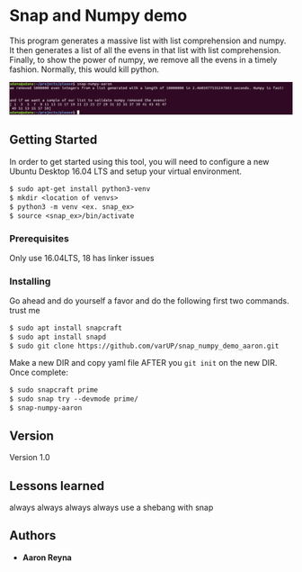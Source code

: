 # Snap and Numpy demo

This program generates a massive list with list comprehension and numpy. 
It then generates a list of all the evens in that list with list comprehension.
Finally, to show the power of numpy, we remove all the evens in a timely fashion.
Normally, this would kill python.  

![snap-numpy](images/snap_run.png "A successful output")

## Getting Started

In order to get started using this tool, you will need to configure a new Ubuntu Desktop 16.04 LTS 
and setup your virtual environment.

```
$ sudo apt-get install python3-venv
$ mkdir <location of venvs>
$ python3 -m venv <ex. snap_ex>
$ source <snap_ex>/bin/activate
```

### Prerequisites
Only use 16.04LTS, 18 has linker issues

### Installing
Go ahead and do yourself a favor and do the following first two commands. trust me
```
$ sudo apt install snapcraft
$ sudo apt install snapd
$ sudo git clone https://github.com/varUP/snap_numpy_demo_aaron.git
```
Make a new DIR and copy yaml file AFTER you `git init` on the new DIR. 
Once complete:
```
$ sudo snapcraft prime
$ sudo snap try --devmode prime/
$ snap-numpy-aaron
```

## Version

Version 1.0

## Lessons learned

always always always always use a shebang with snap

## Authors

* **Aaron Reyna**
